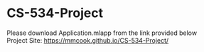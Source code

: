 # CS-534-Project
Please download Application.mlapp from the link provided below<br>
Project Site:
https://mmcook.github.io/CS-534-Project/
